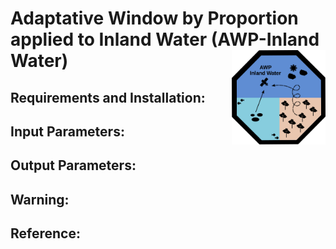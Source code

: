 # Adaptative Window by Proportion applied to Inland Water (AWP-Inland Water) <img src="img/awpinlandwater.svg" width="150" align="right" />


## Requirements and Installation:


## Input Parameters:

        
## Output Parameters:
    

## Warning:


## Reference:
